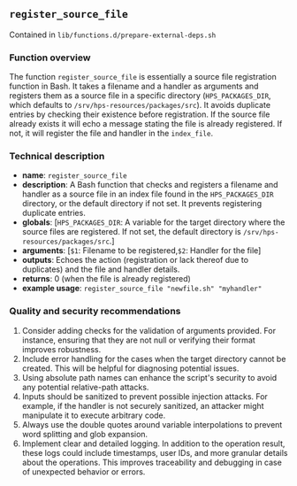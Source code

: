 ## `register_source_file`

Contained in `lib/functions.d/prepare-external-deps.sh`

### Function overview

The function `register_source_file` is essentially a source file registration function in Bash. It takes a filename and a handler as arguments and registers them as a source file in a specific directory (`HPS_PACKAGES_DIR`, which defaults to `/srv/hps-resources/packages/src`). It avoids duplicate entries by checking their existence before registration. If the source file already exists it will echo a message stating the file is already registered. If not, it will register the file and handler in the `index_file`.

### Technical description

- **name**: `register_source_file`
- **description**: A Bash function that checks and registers a filename and handler as a source file in an index file found in the `HPS_PACKAGES_DIR` directory, or the default directory if not set. It prevents registering duplicate entries.
- **globals**: [`HPS_PACKAGES_DIR`: A variable for the target directory where the source files are registered. If not set, the default directory is `/srv/hps-resources/packages/src`.]
- **arguments**: [`$1`: Filename to be registered,`$2`: Handler for the file]
- **outputs**: Echoes the action (registration or lack thereof due to duplicates) and the file and handler details.
- **returns**: 0 (when the file is already registered)
- **example usage**: `register_source_file "newfile.sh" "myhandler"`

### Quality and security recommendations

1. Consider adding checks for the validation of arguments provided. For instance, ensuring that they are not null or verifying their format improves robustness.
2. Include error handling for the cases when the target directory cannot be created. This will be helpful for diagnosing potential issues.
3. Using absolute path names can enhance the script's security to avoid any potential relative-path attacks.
4. Inputs should be sanitized to prevent possible injection attacks. For example, if the handler is not securely sanitized, an attacker might manipulate it to execute arbitrary code.
5. Always use the double quotes around variable interpolations to prevent word splitting and glob expansion.
6. Implement clear and detailed logging. In addition to the operation result, these logs could include timestamps, user IDs, and more granular details about the operations. This improves traceability and debugging in case of unexpected behavior or errors.

